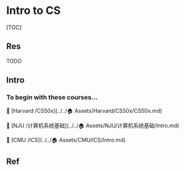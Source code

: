 # Intro to CS

[TOC]

## Res



TODO

## Intro

### To begin with these courses...

:school: [Harvard /CS50x](../../🏠 Assets/Harvard/CS50x/CS50x.md)

:school: [NJU /计算机系统基础](../../🏠 Assets/NJU/计算机系统基础/Intro.md)

:school: [CMU /ICS](../../🏠 Assets/CMU/ICS/Intro.md) 





## Ref